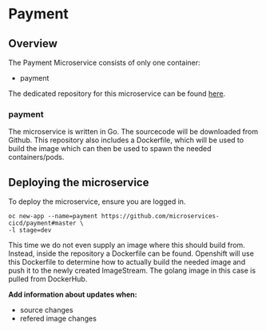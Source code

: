 # Payment

## Overview
The Payment Microservice consists of only one container:

* payment

The dedicated repository for this microservice can be found [here](https://github.com/microservices-cicd/payment).

### payment
The microservice is written in Go. The sourcecode will be downloaded from Github. This repository also includes a Dockerfile, which will be used to build the image which can then be used to spawn the needed containers/pods.

## Deploying the microservice
To deploy the microservice, ensure you are logged in.
```
oc new-app --name=payment https://github.com/microservices-cicd/payment#master \
-l stage=dev
```

This time we do not even supply an image where this should build from. Instead, inside the repository a Dockerfile can be found. Openshift will use this Dockerfile to determine how to actually build the needed image and push it to the newly created ImageStream. The golang image in this case is pulled from DockerHub.

**Add information about updates when:**

* source changes
* refered image changes
